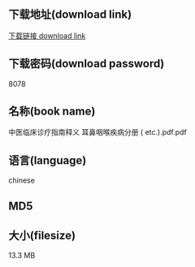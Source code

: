 ## 下载地址(download link)
[下载链接 download link](https://tutu365.netlify.app/?s=%E4%B8%AD%E5%8C%BB%E4%B8%B4%E5%BA%8A%E8%AF%8A%E7%96%97%E6%8C%87%E5%8D%97%E9%87%8A%E4%B9%89+%E8%80%B3%E9%BC%BB%E5%92%BD%E5%96%89%E7%96%BE%E7%97%85%E5%88%86%E5%86%8C+%28+etc.%29.pdf)

## 下载密码(download password)
8078

## 名称(book name)
中医临床诊疗指南释义 耳鼻咽喉疾病分册 ( etc.).pdf.pdf

## 语言(language)
chinese

## MD5


## 大小(filesize)
13.3 MB
